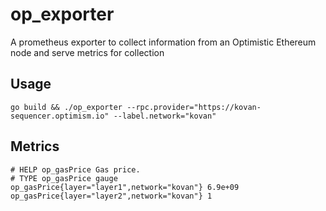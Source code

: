# op_exporter

A prometheus exporter to collect information from an Optimistic Ethereum node and serve metrics for collection

## Usage

```
go build && ./op_exporter --rpc.provider="https://kovan-sequencer.optimism.io" --label.network="kovan"
```

## Metrics

```
# HELP op_gasPrice Gas price.
# TYPE op_gasPrice gauge
op_gasPrice{layer="layer1",network="kovan"} 6.9e+09
op_gasPrice{layer="layer2",network="kovan"} 1
```
